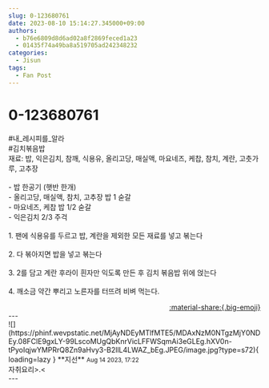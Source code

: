 ```yaml
---
slug: 0-123680761
date: 2023-08-10 15:14:27.345000+09:00
authors:
  - b76e6809d8d6ad02a8f2869feced1a23
  - 01435f74a49ba8a519705ad242348232
categories:
  - Jisun
tags:
  - Fan Post
---
```


# 0-123680761

<div class="post-container" markdown="1">
<div class="content-container md-sidebar__scrollwrap" markdown="1">

\#내_레시피를_알라<br>\#김치볶음밥 <br>재료: 밥, 익은김치, 참깨, 식용유, 올리고당, 매실액, 마요네즈, 케찹, 참치, 계란, 고춧가루, 고추장<br><br>- 밥 한공기 (햇반 한개)<br>- 올리고당, 매실액, 참치, 고추장 밥 1 숟갈<br>- 마요네즈, 케찹 밥 1/2 숟갈<br>- 익은김치 2/3 주걱<br><br>1. 팬에 식용유를 두르고 밥, 계란을 제외한 모든 재료를 넣고 볶는다<br><br>2. 다 볶아지면 밥을 넣고 볶는다<br><br>3. 2를 담고 계란 후라이 흰자만 익도록 만든 후 김치 볶음밥 위에 얹는다<br><br>4. 깨소금 약간 뿌리고 노른자를 터뜨려 비벼 먹는다. <br>

</div>
</div>

<div style="text-align: right;" markdown="1">
<a href="https://weverse.io/fromis9/fanpost/0-123680761" style="text-align: right;">:material-share:{.big-emoji}</a>
</div>
---

<div class="comments-container md-sidebar__scrollwrap" markdown="1">
<div class="comment" markdown="1">
<div class='id-container' markdown="1">
![](https://phinf.wevpstatic.net/MjAyNDEyMTlfMTE5/MDAxNzM0NTgzMjY0NDEy.08FClE9gxLY-99LscoMUgQbKnrVicLFFWSqmAi3eGLEg.hXV0n-tPyoIqjwYMPRrQ8Zn9aHvy3-B2llL4LWAZ_bEg.JPEG/image.jpg?type=s72){ loading=lazy }
**<span class="artist">지선</span>** <small>Aug 14 2023, 17:22</small><br>
</div>
<div class='comment-body' markdown="1">
자취요리>.<
</div>
</div>
</div>
---
